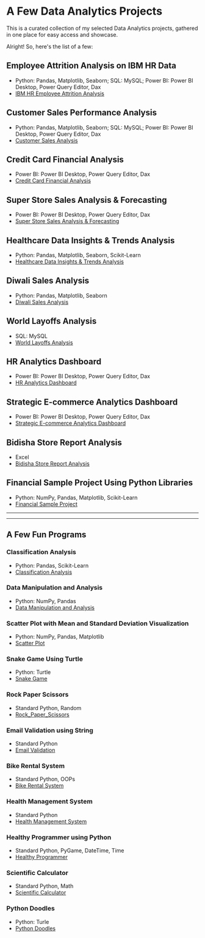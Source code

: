 # A Few Data Analytics Projects
This is a curated collection of my selected Data Analytics projects, gathered in one place for easy access and showcase.

Alright! So, here's the list of a few:

## Employee Attrition Analysis on IBM HR Data
- Python: Pandas, Matplotlib, Seaborn; SQL: MySQL; Power BI: Power BI Desktop, Power Query Editor, Dax
- [IBM HR Employee Attrition Analysis](https://github.com/nibeditans/Employee-Attrition-Analysis-On-IBM-HR-Data)

## Customer Sales Performance Analysis
- Python: Pandas, Matplotlib, Seaborn; SQL: MySQL; Power BI: Power BI Desktop, Power Query Editor, Dax
- [Customer Sales Analysis](https://github.com/nibeditans/Improved-Version-of-Customer-Sales-Analysis)

## Credit Card Financial Analysis
- Power BI: Power BI Desktop, Power Query Editor, Dax
- [Credit Card Financial Analysis](https://github.com/nibeditans/Credit-Card-Financial-Dashboard)

## Super Store Sales Analysis & Forecasting
- Power BI: Power BI Desktop, Power Query Editor, Dax
- [Super Store Sales Analysis & Forecasting](https://github.com/nibeditans/Super-Store-Sales-Dashboard)

## Healthcare Data Insights & Trends Analysis
- Python: Pandas, Matplotlib, Seaborn, Scikit-Learn
- [Healthcare Data Insights & Trends Analysis](https://github.com/nibeditans/Healthcare-Data-Insights-Trends-Analysis)

## Diwali Sales Analysis
- Python: Pandas, Matplotlib, Seaborn
- [Diwali Sales Analysis](https://github.com/nibeditans/Diwali-Sales-Analysis)

## World Layoffs Analysis
- SQL: MySQL
- [World Layoffs Analysis](https://github.com/nibeditans/World-Layoffs-Analysis)

## HR Analytics Dashboard
- Power BI: Power BI Desktop, Power Query Editor, Dax
- [HR Analytics Dashboard](https://github.com/nibeditans/HR-Analytics-Dashboard)

## Strategic E-commerce Analytics Dashboard
- Power BI: Power BI Desktop, Power Query Editor, Dax
- [Strategic E-commerce Analytics Dashboard](https://github.com/nibeditans/Strategic-E-commerce-Analytics-Dashboard)

## Bidisha Store Report Analysis
- Excel
- [Bidisha Store Report Analysis](https://github.com/nibeditans/Bidisha-Store-Report-Analysis)

## Financial Sample Project Using Python Libraries
- Python: NumPy, Pandas, Matplotlib, Scikit-Learn
- [Financial Sample Project](https://github.com/nibeditans/Financial-Sample-Project-Using-Python-Libraries)


____________________________________________________________________________________________________
____________________________________________________________________________________________________


## A Few Fun Programs

### Classification Analysis
- Python: Pandas, Scikit-Learn
- [Classification Analysis](https://github.com/nibeditans/Classification-Analysis)

### Data Manipulation and Analysis
- Python: NumPy, Pandas
- [Data Manipulation and Analysis](https://github.com/nibeditans/Data-Manipulation-And-Analysis)

### Scatter Plot with Mean and Standard Deviation Visualization
- Python: NumPy, Pandas, Matplotlib
- [Scatter Plot](https://github.com/nibeditans/Scatter-Plot)

### Snake Game Using Turtle
- Python: Turtle
- [Snake Game](https://github.com/nibeditans/Snake-Game)

### Rock Paper Scissors
- Standard Python, Random
- [Rock_Paper_Scissors](https://github.com/nibeditans/Rock_Paper_Scissors)

### Email Validation using String
- Standard Python
- [Email Validation](https://github.com/nibeditans/Email-Validation-using-String-)

### Bike Rental System
- Standard Python, OOPs
- [Bike Rental System](https://github.com/nibeditans/Bike-Rental-System)

### Health Management System
- Standard Python
- [Health Management System](https://github.com/nibeditans/Health-Management-System)

### Healthy Programmer using Python
- Standard Python, PyGame, DateTime, Time
- [Healthy Programmer](https://github.com/nibeditans/Healthy-Programmer-using-Python)

### Scientific Calculator
- Standard Python, Math 
- [Scientific Calculator](https://github.com/nibeditans/Scientific-Calculator)

### Python Doodles
- Python: Turle
- [Python Doodles](https://github.com/nibeditans/PythonDoodles)
